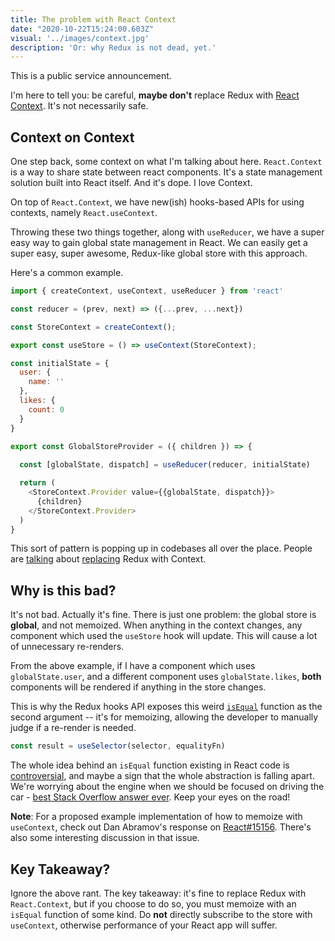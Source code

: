 ```yaml
---
title: The problem with React Context
date: "2020-10-22T15:24:00.603Z"
visual: '../images/context.jpg'
description: 'Or: why Redux is not dead, yet.'
---
```



This is a public service announcement.

I'm here to tell you: be careful, **maybe don't** replace Redux with [React Context](https://reactjs.org/docs/context.html). It's not necessarily safe.


## Context on Context

One step back, some context on what I'm talking about here. `React.Context` is a way to share state between react components. It's a state management solution built into React itself. And it's dope. I love Context. 

On top of `React.Context`, we have new(ish) hooks-based APIs for using contexts, namely `React.useContext`.

Throwing these two things together, along with `useReducer`, we have a super easy way to gain global state management in React. We can easily get a super easy, super awesome, Redux-like global store with this approach.

Here's a common example.


```javascript
import { createContext, useContext, useReducer } from 'react'

const reducer = (prev, next) => ({...prev, ...next})

const StoreContext = createContext();

export const useStore = () => useContext(StoreContext);

const initialState = {
  user: {
    name: ''
  },
  likes: {
    count: 0
  }
}

export const GlobalStoreProvider = ({ children }) => {
  
  const [globalState, dispatch] = useReducer(reducer, initialState)

  return (
    <StoreContext.Provider value={{globalState, dispatch}}>
      {children}
    </StoreContext.Provider>
  )
}
```

This sort of pattern is popping up in codebases all over the place. People are [talking](https://medium.com/cleverprogrammer/the-react-context-api-364da590aa73) about [replacing](https://dev.to/ibrahima92/redux-vs-react-context-which-one-should-you-choose-2hhh) Redux with Context.


## Why is this bad?

It's not bad. Actually it's fine. There is just one problem: the global store is **global**, and not memoized. When anything in the context changes, any component which used the `useStore` hook will update. This will cause a lot of unnecessary re-renders.

From the above example, if I have a component which uses `globalState.user`, and a different component uses `globalState.likes`, **both** components will be rendered if anything in the store changes.

This is why the Redux hooks API exposes this weird [`isEqual`](https://react-redux.js.org/api/hooks) function as the second argument -- it's for memoizing, allowing the developer to manually judge if a re-render is needed. 

```javascript
const result = useSelector(selector, equalityFn)
```

The whole idea behind an `isEqual` function existing in React code is [controversial](https://gist.github.com/sebmarkbage/a5ef436427437a98408672108df01919), and maybe a sign that the whole abstraction is falling apart. We're worrying about the engine when we should be focused on driving the car - [best Stack Overflow answer ever](https://stackoverflow.com/questions/3883006/meaning-of-leaky-abstraction). Keep your eyes on the road!

**Note**: For a proposed example implementation of how to memoize with `useContext`, check out Dan Abramov's response on [React#15156](https://github.com/facebook/react/issues/15156#issuecomment-474590693). There's also some interesting discussion in that issue.

## Key Takeaway?

Ignore the above rant. The key takeaway: it's fine to replace Redux with `React.Context`, but if you choose to do so, you must memoize with an `isEqual` function of some kind. Do **not** directly subscribe to the store with `useContext`, otherwise performance of your React app will suffer.
